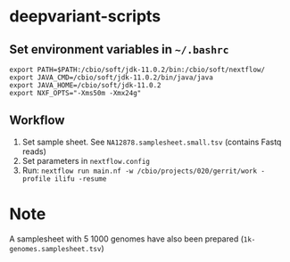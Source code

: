 # deepvariant-scripts

## Set environment variables in `~/.bashrc`
```
export PATH=$PATH:/cbio/soft/jdk-11.0.2/bin:/cbio/soft/nextflow/
export JAVA_CMD=/cbio/soft/jdk-11.0.2/bin/java/java
export JAVA_HOME=/cbio/soft/jdk-11.0.2
export NXF_OPTS="-Xms50m -Xmx24g"
```

## Workflow

1) Set sample sheet. See `NA12878.samplesheet.small.tsv` (contains Fastq reads)
2) Set parameters in `nextflow.config`
3) Run: `nextflow run main.nf -w /cbio/projects/020/gerrit/work -profile ilifu -resume`

# Note
A samplesheet with 5 1000 genomes have also been prepared (`1k-genomes.samplesheet.tsv`)
